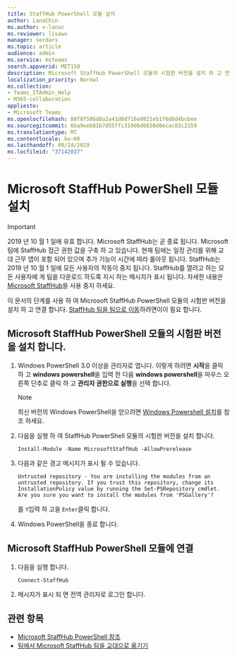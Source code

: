 ```yaml
---
title: StaffHub PowerShell 모듈 설치
author: LanaChin
ms.author: v-lanac
ms.reviewer: lisawu
manager: serdars
ms.topic: article
audience: admin
ms.service: msteams
search.appverid: MET150
description: Microsoft StaffHub PowerShell 모듈의 시험판 버전을 설치 하 고 연결 하는 방법에 대해 알아봅니다.
localization_priority: Normal
ms.collection:
- Teams_ITAdmin_Help
- M365-collaboration
appliesto:
- Microsoft Teams
ms.openlocfilehash: 80f8f586d8a2a41d0d716e0821eb1f6d8d4bcbee
ms.sourcegitcommit: 6ba9eeb81b7d55ffc319d6d6658d0ecac83c2159
ms.translationtype: MT
ms.contentlocale: ko-KR
ms.lasthandoff: 09/24/2019
ms.locfileid: "37142037"
---
```

# <a name="install-the-microsoft-staffhub-powershell-module"></a>Microsoft StaffHub PowerShell 모듈 설치

> [!IMPORTANT]
> 2019 년 10 월 1 일에 유효 합니다. Microsoft StaffHub는 곧 종료 됩니다. Microsoft 팀에 StaffHub 접근 권한 값을 구축 하 고 있습니다. 현재 팀에는 일정 관리를 위해 교대 근무 앱이 포함 되어 있으며 추가 기능이 시간에 따라 롤아웃 됩니다. StaffHub는 2019 년 10 월 1 일에 모든 사용자의 작동이 중지 됩니다. StaffHub를 열려고 하는 모든 사용자에 게 팀을 다운로드 하도록 지시 하는 메시지가 표시 됩니다. 자세한 내용은 [Microsoft StaffHub](microsoft-staffhub-to-be-retired.md)을 사용 중지 하세요.  

이 문서의 단계를 사용 하 여 Microsoft StaffHub PowerShell 모듈의 시험판 버전을 설치 하 고 연결 합니다. [StaffHub 팀을 팀으로 이동](move-staffhub-teams-to-shifts-in-teams.md)하려면이이 필요 합니다.

## <a name="install-the-prerelease-version-of-the-microsoft-staffhub-powershell-module"></a>Microsoft StaffHub PowerShell 모듈의 시험판 버전을 설치 합니다.

1. Windows PowerShell 3.0 이상을 관리자로 엽니다. 이렇게 하려면 **시작**을 클릭 하 고 **windows powershell**을 입력 한 다음 **windows powershell**을 마우스 오른쪽 단추로 클릭 하 고 **관리자 권한으로 실행**을 선택 합니다.
    > [!NOTE]
    > 최신 버전의 Windows PowerShell을 얻으려면 [Windows Powershell 설치](https://docs.microsoft.com/powershell/scripting/install/installing-windows-powershell)를 참조 하세요. 
2. 다음을 실행 하 여 StaffHub PowerShell 모듈의 시험판 버전을 설치 합니다.

    ```
    Install-Module -Name MicrosoftStaffHub -AllowPrerelease
    ```
3. 다음과 같은 경고 메시지가 표시 될 수 있습니다.

    ```
    Untrusted repository - You are installing the modules from an untrusted repository. If you trust this repository, change its InstallationPolicy value by running the Set-PSRepository cmdlet. Are you sure you want to install the modules from 'PSGallery'?
    ```

    를 `Y`입력 하 고을 `Enter`클릭 합니다.
 
4. Windows PowerShell을 종료 합니다.

## <a name="connect-to-the-microsoft-staffhub-powershell-module"></a>Microsoft StaffHub PowerShell 모듈에 연결

1. 다음을 실행 합니다.

    ```
    Connect-StaffHub
    ```

2. 메시지가 표시 되 면 전역 관리자로 로그인 합니다.

## <a name="related-topics"></a>관련 항목

- [Microsoft StaffHub PowerShell 참조](https://docs.microsoft.com/en-us/powershell/module/staffhub/?view=staffhub-ps)
- [팀에서 Microsoft StaffHub 팀을 교대으로 옮기기](move-staffhub-teams-to-shifts-in-teams.md)

